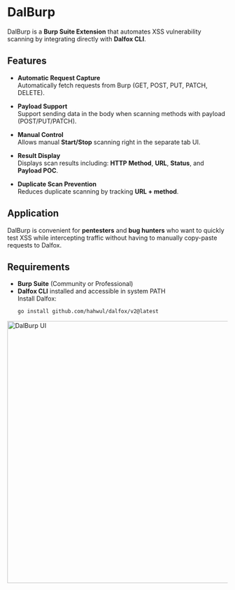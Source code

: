 # DalBurp

DalBurp is a **Burp Suite Extension** that automates XSS vulnerability scanning by integrating directly with **Dalfox CLI**.

## Features

- **Automatic Request Capture**  
  Automatically fetch requests from Burp (GET, POST, PUT, PATCH, DELETE).

- **Payload Support**  
  Support sending data in the body when scanning methods with payload (POST/PUT/PATCH).

- **Manual Control**  
  Allows manual **Start/Stop** scanning right in the separate tab UI.

- **Result Display**  
  Displays scan results including: **HTTP Method**, **URL**, **Status**, and **Payload POC**.

- **Duplicate Scan Prevention**  
  Reduces duplicate scanning by tracking **URL + method**.

## Application

DalBurp is convenient for **pentesters** and **bug hunters** who want to quickly test XSS while intercepting traffic without having to manually copy-paste requests to Dalfox.

## Requirements

- **Burp Suite** (Community or Professional)
- **Dalfox CLI** installed and accessible in system PATH  
  Install Dalfox:  
  ```bash
  go install github.com/hahwul/dalfox/v2@latest
<img src="[images/screenshot.png](https://github.com/tptnhanan2001/Dalburp/blob/main/Screenshot%202025-08-10%20154210.png?raw=true)" alt="DalBurp UI" width="600">
